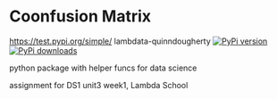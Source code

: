 # Coonfusion Matrix

https://test.pypi.org/simple/ lambdata-quinndougherty
[![PyPi version](https://pypip.in/v/lambdata-quinndougherty/badge.png)](https://crate.io/packages/lambdata-quinndougherty/)
[![PyPi downloads](https://pypip.in/d/lambdata-quinndougherty/badge.png)](https://crate.io/packages/lambdata-quinndougherty/)


python package with helper funcs for data science

assignment for DS1 unit3 week1, Lambda School
